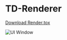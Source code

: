 # TD-Renderer

<a id="raw-url" href="https://raw.github.com/juninjune/TD-Renderer/main/Render.tox" download>Download Render.tox</a>

 ![UI Window](https://raw.github.com/juninjune/TD-Renderer/main/resources/README.png)

